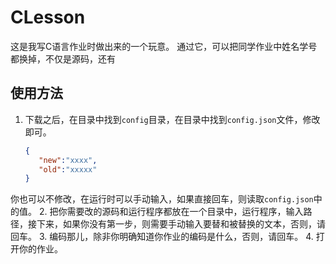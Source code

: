 # CLesson
这是我写C语言作业时做出来的一个玩意。
通过它，可以把同学作业中姓名学号都换掉，不仅是源码，还有
## 使用方法
1. 下载之后，在目录中找到`config`目录，在目录中找到`config.json`文件，修改即可。
   ```json
   {
      "new":"xxxx",
      "old":"xxxxx"
   }
   ```
  你也可以不修改，在运行时可以手动输入，如果直接回车，则读取`config.json`中的值。
2. 把你需要改的源码和运行程序都放在一个目录中，运行程序，输入路径，接下来，如果你没有第一步，则需要手动输入要替和被替换的文本，否则，请回车。
3. 编码那儿，除非你明确知道你作业的编码是什么，否则，请回车。
4. 打开你的作业。